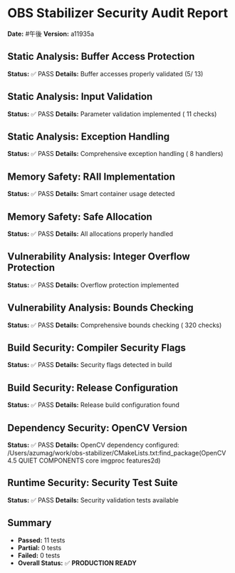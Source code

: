 # OBS Stabilizer Security Audit Report
**Date:** #午後
**Version:** a11935a

## Static Analysis: Buffer Access Protection
**Status:** ✅ PASS
**Details:** Buffer accesses properly validated (5/      13)

## Static Analysis: Input Validation
**Status:** ✅ PASS
**Details:** Parameter validation implemented (      11 checks)

## Static Analysis: Exception Handling
**Status:** ✅ PASS
**Details:** Comprehensive exception handling (       8 handlers)

## Memory Safety: RAII Implementation
**Status:** ✅ PASS
**Details:** Smart container usage detected

## Memory Safety: Safe Allocation
**Status:** ✅ PASS
**Details:** All allocations properly handled

## Vulnerability Analysis: Integer Overflow Protection
**Status:** ✅ PASS
**Details:** Overflow protection implemented

## Vulnerability Analysis: Bounds Checking
**Status:** ✅ PASS
**Details:** Comprehensive bounds checking (     320 checks)

## Build Security: Compiler Security Flags
**Status:** ✅ PASS
**Details:** Security flags detected in build

## Build Security: Release Configuration
**Status:** ✅ PASS
**Details:** Release build configuration found

## Dependency Security: OpenCV Version
**Status:** ✅ PASS
**Details:** OpenCV dependency configured: /Users/azumag/work/obs-stabilizer/CMakeLists.txt:find_package(OpenCV 4.5 QUIET COMPONENTS core imgproc features2d)

## Runtime Security: Security Test Suite
**Status:** ✅ PASS
**Details:** Security validation tests available


## Summary
- **Passed:** 11 tests
- **Partial:** 0 tests
- **Failed:** 0 tests
- **Overall Status:** ✅ **PRODUCTION READY**
